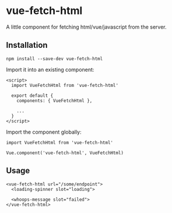 # vue-fetch-html

A little component for fetching html/vue/javascript from the server.

## Installation

`npm install --save-dev vue-fetch-html`

Import it into an existing component:
```
<script>
  import VueFetchHtml from 'vue-fetch-html'

  export default {
    components: { VueFetchHtml },
  
    ...
  }
</script>
```

Import the component globally:
```
import VueFetchHtml from 'vue-fetch-html'

Vue.component('vue-fetch-html', VueFetchHtml)
```

## Usage

```
<vue-fetch-html url="/some/endpoint">
  <loading-spinner slot="loading">
  
  <whoops-message slot="failed">
</vue-fetch-html>
```
